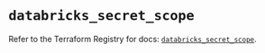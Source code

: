 # `databricks_secret_scope`

Refer to the Terraform Registry for docs: [`databricks_secret_scope`](https://registry.terraform.io/providers/databricks/databricks/1.63.0/docs/resources/secret_scope).
